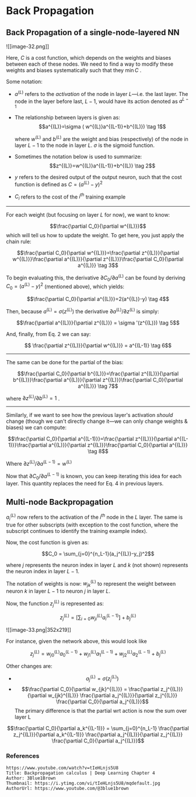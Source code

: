 # Back Propagation


## Back Propagation of a single-node-layered NN

![[image-32.png]]


Here, $C$ is a cost function, which depends on the weights and biases between each of these nodes. We need to find a way to modify these weights and biases systematically such that they $\min C$ . 

Some notation:

- $a^{(L)}$ refers to the *activation* of the node in layer $L$—i.e. the last layer. The node in the layer before last, $L-1$, would have its action denoted as $a^{L-1}$
  

- The relationship between layers is given as:
  $$a^{(L)}=\sigma ( w^{(L)}a^{(L-1)}+b^{(L)}) \tag 1$$
  
  where $w^{(L)}$ and  $b^{(L)}$ are the weight and bias (respectively) of the node in layer $L-1$ to the node in layer $L$. $\sigma$ is the sigmoid function.


- Sometimes the notation below is used to summarize: $$z^{(L)}=w^{(L)}a^{(L-1)}+b^{(L)} \tag 2$$
- $y$ refers to the desired output of the output neuron, such that the cost function is defined as $C = (a^{(L)}-y)^2$ 
  
- $C_i$ refers to the cost of the $i^{th}$ training example

---

For each weight (but focusing on layer $L$ for now), we want to know:

$$\frac{\partial C_0}{\partial w^{(L)}}$$
which will tell us how to update the weight. To get here, you just apply the chain rule:

$$\frac{\partial C_0}{\partial w^{(L)}}=\frac{\partial z^{(L)}}{\partial w^{(L)}}\frac{\partial a^{(L)}}{\partial z^{(L)}}\frac{\partial C_0}{\partial a^{(L)}} \tag 3$$

To begin evaluating this, the derivative $\partial C_0 / \partial a^{(L)}$ can be found by deriving $C_0 = (a^{(L)}-y)^2$ (mentioned above), which yields:

$$\frac{\partial C_0}{\partial a^{(L)}}=2(a^{(L)}-y) \tag 4$$

Then, because $a^{(L)}=\sigma (z^{(L)})$ the derivative $\partial a^{(L)} / \partial z ^{(L)}$ is simply:

$$\frac{\partial a^{(L)}}{\partial z^{(L)}} = \sigma '(z^{(L)}) \tag 5$$

And, finally, from Eq. 2 we can say:

$$ \frac{\partial z^{(L)}}{\partial w^{(L)}} = a^{(L-1)}  \tag 6$$

---

The same can be done for the partial of the bias:

$$\frac{\partial C_0}{\partial b^{(L)}}=\frac{\partial z^{(L)}}{\partial b^{(L)}}\frac{\partial a^{(L)}}{\partial z^{(L)}}\frac{\partial C_0}{\partial a^{(L)}} \tag 7$$


where $\partial z^{(L)} / \partial b^{(L)} = 1$ . 

--- 

Similarly, if we want to see how the previous layer's activation *should* change (though we can't directly change it—we can only change weights & biases) we can compute:

$$\frac{\partial C_0}{\partial a^{(L-1)}}=\frac{\partial z^{(L)}}{\partial a^{(L-1)}}\frac{\partial a^{(L)}}{\partial z^{(L)}}\frac{\partial C_0}{\partial a^{(L)}} \tag 8$$

Where $\partial z^{(L)} / \partial a^{(L-1)} = w^{(L)}$ 

Now that ${\partial C_0}/{\partial a^{(L-1)}}$ is known, you can keep iterating this idea for each layer. This quantity replaces the need for Eq. 4 in previous layers.

## Multi-node Backpropagation 


 $a^{(L)}_i$ now refers to the activation of the $i^{th}$ node in the $L$ layer. The same is true for other subscripts (with exception to the cost function, where the subscript continues to identify the training example index).

Now, the cost function is given as:

$$C_0 = \sum_{j=0}^{n_L-1}(a_j^{(L)}-y_j)^2$$

where $j$ represents the neuron index in layer $L$ and $k$ (not shown) represents the neuron index in layer $L-1$. 

The notation of weights is now: $w^{(L)}_{jk}$ to represent the weight between neuron $k$ in layer $L-1$ to neuron $j$ in layer $L$. 

Now, the function $z_j^{(L)}$ is represented as:

$$z_j^{(L)} = \left [\sum_{i=0}w_{ji}^{(L)} a_i^{(L-1)} \right ] + b_j^{(L)}$$


![[image-33.png|352x219]]

For instance, given the network above, this would look like

$$z_j^{(L)} = w_{j0}^{(L)}a_0^{(L-1)} + w_{j1}^{(L)}a_1^{(L-1)} + w_{j2}^{(L)}a_2^{(L-1)} + b_j^{(L)}$$



Other changes are:

- $$a_j^{(L)} = \sigma (z_j^{(L)})$$
- $$\frac{\partial C_0}{\partial w_{jk}^{(L)}} = \frac{\partial z_j^{(L)}}{\partial w_{jk}^{(L)}} \frac{\partial a_j^{(L)}}{\partial z_j^{(L)}} \frac{\partial C_0}{\partial a_j^{(L)}}$$
The primary difference is that the partial wrt action is now the sum over layer L

$$\frac{\partial C_0}{\partial a_k^{(L-1)}} = \sum_{j=0}^{n_L-1} \frac{\partial z_j^{(L)}}{\partial a_k^{(L-1)}} \frac{\partial a_j^{(L)}}{\partial z_j^{(L)}} \frac{\partial C_0}{\partial a_j^{(L)}}$$







### References

```vid
https://www.youtube.com/watch?v=tIeHLnjs5U8
Title: Backpropagation calculus | Deep Learning Chapter 4
Author: 3Blue1Brown
Thumbnail: https://i.ytimg.com/vi/tIeHLnjs5U8/mqdefault.jpg
AuthorUrl: https://www.youtube.com/@3blue1brown
```